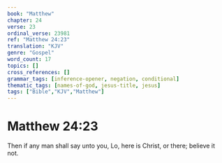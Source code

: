 ```yaml
---
book: "Matthew"
chapter: 24
verse: 23
ordinal_verse: 23981
ref: "Matthew 24:23"
translation: "KJV"
genre: "Gospel"
word_count: 17
topics: []
cross_references: []
grammar_tags: [inference-opener, negation, conditional]
thematic_tags: [names-of-god, jesus-title, jesus]
tags: ["Bible","KJV","Matthew"]
---
```


# Matthew 24:23

Then if any man shall say unto you, Lo, here is Christ, or there; believe it not.
